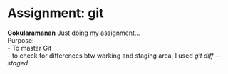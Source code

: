 # Assignment: git <br>
**Gokularamanan**
Just doing my assignment...
<br> Purpose: <br> - To master Git
<br> - to check for differences btw working and staging area, I used *git diff --staged*

